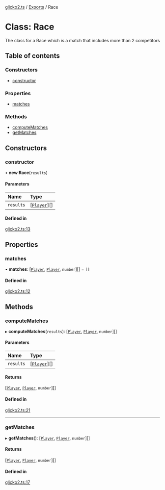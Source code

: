 [glicko2.ts](../README.md) / [Exports](../modules.md) / Race

# Class: Race

The class for a Race which is a match that includes more than 2 competitors

## Table of contents

### Constructors

- [constructor](Race.md#constructor)

### Properties

- [matches](Race.md#matches)

### Methods

- [computeMatches](Race.md#computematches)
- [getMatches](Race.md#getmatches)

## Constructors

### constructor

• **new Race**(`results`)

#### Parameters

| Name | Type |
| :------ | :------ |
| `results` | [[`Player`](Player.md)][] |

#### Defined in

[glicko2.ts:13](https://github.com/animafps/glicko2.ts/blob/0f620c2/glicko2.ts#L13)

## Properties

### matches

• **matches**: [[`Player`](Player.md), [`Player`](Player.md), `number`][] = `[]`

#### Defined in

[glicko2.ts:12](https://github.com/animafps/glicko2.ts/blob/0f620c2/glicko2.ts#L12)

## Methods

### computeMatches

▸ **computeMatches**(`results`): [[`Player`](Player.md), [`Player`](Player.md), `number`][]

#### Parameters

| Name | Type |
| :------ | :------ |
| `results` | [[`Player`](Player.md)][] |

#### Returns

[[`Player`](Player.md), [`Player`](Player.md), `number`][]

#### Defined in

[glicko2.ts:21](https://github.com/animafps/glicko2.ts/blob/0f620c2/glicko2.ts#L21)

___

### getMatches

▸ **getMatches**(): [[`Player`](Player.md), [`Player`](Player.md), `number`][]

#### Returns

[[`Player`](Player.md), [`Player`](Player.md), `number`][]

#### Defined in

[glicko2.ts:17](https://github.com/animafps/glicko2.ts/blob/0f620c2/glicko2.ts#L17)
